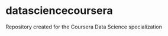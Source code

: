 datasciencecoursera
===================

Repository created for the Coursera Data Science specialization
